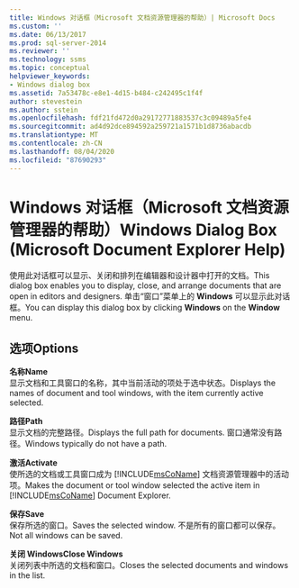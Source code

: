 ```yaml
---
title: Windows 对话框（Microsoft 文档资源管理器的帮助）| Microsoft Docs
ms.custom: ''
ms.date: 06/13/2017
ms.prod: sql-server-2014
ms.reviewer: ''
ms.technology: ssms
ms.topic: conceptual
helpviewer_keywords:
- Windows dialog box
ms.assetid: 7a53478c-e8e1-4d15-b484-c242495c1f4f
author: stevestein
ms.author: sstein
ms.openlocfilehash: fdf21fd472d0a29172771883537c3c09489a5fe4
ms.sourcegitcommit: ad4d92dce894592a259721a1571b1d8736abacdb
ms.translationtype: MT
ms.contentlocale: zh-CN
ms.lasthandoff: 08/04/2020
ms.locfileid: "87690293"
---
```

# <a name="windows-dialog-box-microsoft-document-explorer-help"></a><span data-ttu-id="ff7a5-102">Windows 对话框（Microsoft 文档资源管理器的帮助）</span><span class="sxs-lookup"><span data-stu-id="ff7a5-102">Windows Dialog Box (Microsoft Document Explorer Help)</span></span>
  <span data-ttu-id="ff7a5-103">使用此对话框可以显示、关闭和排列在编辑器和设计器中打开的文档。</span><span class="sxs-lookup"><span data-stu-id="ff7a5-103">This dialog box enables you to display, close, and arrange documents that are open in editors and designers.</span></span> <span data-ttu-id="ff7a5-104">单击“窗口”菜单上的 **Windows** 可以显示此对话框。</span><span class="sxs-lookup"><span data-stu-id="ff7a5-104">You can display this dialog box by clicking **Windows** on the **Window** menu.</span></span>  
  
## <a name="options"></a><span data-ttu-id="ff7a5-105">选项</span><span class="sxs-lookup"><span data-stu-id="ff7a5-105">Options</span></span>  
 <span data-ttu-id="ff7a5-106">**名称**</span><span class="sxs-lookup"><span data-stu-id="ff7a5-106">**Name**</span></span>  
 <span data-ttu-id="ff7a5-107">显示文档和工具窗口的名称，其中当前活动的项处于选中状态。</span><span class="sxs-lookup"><span data-stu-id="ff7a5-107">Displays the names of document and tool windows, with the item currently active selected.</span></span>  
  
 <span data-ttu-id="ff7a5-108">**路径**</span><span class="sxs-lookup"><span data-stu-id="ff7a5-108">**Path**</span></span>  
 <span data-ttu-id="ff7a5-109">显示文档的完整路径。</span><span class="sxs-lookup"><span data-stu-id="ff7a5-109">Displays the full path for documents.</span></span> <span data-ttu-id="ff7a5-110">窗口通常没有路径。</span><span class="sxs-lookup"><span data-stu-id="ff7a5-110">Windows typically do not have a path.</span></span>  
  
 <span data-ttu-id="ff7a5-111">**激活**</span><span class="sxs-lookup"><span data-stu-id="ff7a5-111">**Activate**</span></span>  
 <span data-ttu-id="ff7a5-112">使所选的文档或工具窗口成为 [!INCLUDE[msCoName](../../includes/msconame-md.md)] 文档资源管理器中的活动项。</span><span class="sxs-lookup"><span data-stu-id="ff7a5-112">Makes the document or tool window selected the active item in [!INCLUDE[msCoName](../../includes/msconame-md.md)] Document Explorer.</span></span>  
  
 <span data-ttu-id="ff7a5-113">**保存**</span><span class="sxs-lookup"><span data-stu-id="ff7a5-113">**Save**</span></span>  
 <span data-ttu-id="ff7a5-114">保存所选的窗口。</span><span class="sxs-lookup"><span data-stu-id="ff7a5-114">Saves the selected window.</span></span> <span data-ttu-id="ff7a5-115">不是所有的窗口都可以保存。</span><span class="sxs-lookup"><span data-stu-id="ff7a5-115">Not all windows can be saved.</span></span>  
  
 <span data-ttu-id="ff7a5-116">**关闭 Windows**</span><span class="sxs-lookup"><span data-stu-id="ff7a5-116">**Close Windows**</span></span>  
 <span data-ttu-id="ff7a5-117">关闭列表中所选的文档和窗口。</span><span class="sxs-lookup"><span data-stu-id="ff7a5-117">Closes the selected documents and windows in the list.</span></span>  
